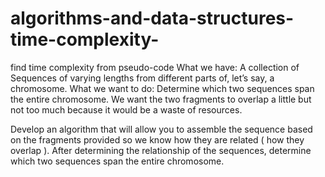 # algorithms-and-data-structures-time-complexity-
find time complexity from pseudo-code
What we have: A collection of Sequences of varying lengths from different parts of, let’s say, a chromosome.
What we want to do: Determine which two sequences span the entire chromosome. We want the two
fragments to overlap a little but not too much because it would be a waste of resources.

Develop an algorithm that will allow you to assemble the sequence based on the fragments provided so we
know how they are related ( how they overlap ). After determining the relationship of the sequences, determine
which two sequences span the entire chromosome.
